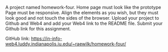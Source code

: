 A project named homework-four.
Home page must look like the prototype
Page must be responsive.
Align the elements as you wish, but they must look good and not touch the sides of the browser.
Upload your project to Github and Web4 and add your Web4 link to the README file.
Submit your Github link for this assignment.

GitHub link: https://in-info-web4.luddy.indianapolis.iu.edu/~raewilk/homework-four/
